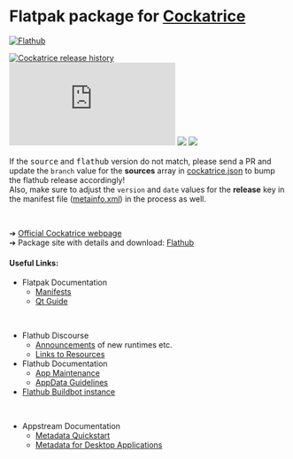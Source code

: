 # Flatpak package for [Cockatrice](https://cockatrice.github.io/)

[![Flathub](https://img.shields.io/flathub/downloads/io.github.Cockatrice.cockatrice)](https://flathub.org/api/v2/stats/io.github.Cockatrice.cockatrice)

[![Cockatrice release history](https://img.shields.io/github/release/cockatrice/cockatrice.svg?label=latest%20source%20package&colorB=4ac41d)](https://github.com/cockatrice/cockatrice/releases/latest)<br>
[![](https://img.shields.io/badge/dynamic/json.svg?label=latest%20flathub%20package&colorB=4ac41d&query=$.modules[:2].sources[:1].tag&uri=https%3A%2F%2Fraw.githubusercontent.com%2Fflathub%2Fio.github.Cockatrice.cockatrice%2Fmaster%2Fio.github.Cockatrice.cockatrice.json)](https://github.com/flathub/io.github.Cockatrice.cockatrice/blob/master/io.github.Cockatrice.cockatrice.json#L51) [![](https://img.shields.io/badge/dynamic/xml.svg?label=version%20in%20app%20manifest&url=https%3A%2F%2Fraw.githubusercontent.com%2Fflathub%2Fio.github.Cockatrice.cockatrice%2Fmaster%2Fio.github.Cockatrice.cockatrice.metainfo.xml&query=%2F%2Freleases%2Frelease%2F%40version&colorB=4ac41d)](https://github.com/flathub/io.github.Cockatrice.cockatrice/blob/master/io.github.Cockatrice.cockatrice.metainfo.xml#L8) [![](https://img.shields.io/badge/dynamic/xml.svg?label=release%20date%20in%20app%20manifest&url=https%3A%2F%2Fraw.githubusercontent.com%2Fflathub%2Fio.github.Cockatrice.cockatrice%2Fmaster%2Fio.github.Cockatrice.cockatrice.metainfo.xml&query=%2F%2Freleases%2Frelease%2F%40date&colorB=4ac41d)](https://github.com/flathub/io.github.Cockatrice.cockatrice/blob/master/io.github.Cockatrice.cockatrice.metainfo.xml#L8)<br>
<br>
If the <kbd>source</kbd> and <kbd>flathub</kbd> version do not match, please send a PR and update the `branch` value for the **sources** array in [cockatrice.json](https://github.com/flathub/io.github.Cockatrice.cockatrice/blob/master/io.github.Cockatrice.cockatrice.json#L51) to bump the flathub release accordingly!<br>
Also, make sure to adjust the `version` and `date` values for the **release** key in the manifest file ([metainfo.xml](https://github.com/flathub/io.github.Cockatrice.cockatrice/blob/master/io.github.Cockatrice.cockatrice.metainfo.xml#L8)) in the process as well.

<br>

  ➔ [Official Cockatrice webpage](https://cockatrice.github.io/)<br>
  ➔ Package site with details and download: [Flathub](https://flathub.org/apps/details/io.github.Cockatrice.cockatrice)


#### Useful Links:

 - Flatpak Documentation
   - [Manifests](https://docs.flatpak.org/en/latest/manifests.html)
   - [Qt Guide](https://docs.flatpak.org/en/latest/qt.html)
<br>

 - Flathub Discourse
   - [Announcements](https://discourse.flathub.org/c/announcements/6) of new runtimes etc.
   - [Links to Resources](https://discourse.flathub.org/t/links-to-resources/2101)
 - Flathub Documentation
   - [App Maintenance](https://docs.flathub.org/docs/for-app-authors/maintanance/)
   - [AppData Guidelines](https://docs.flathub.org/docs/for-app-authors/appdata-guidelines/)
 - [Flathub Buildbot instance](https://flathub.org/builds)
<br>

 - Appstream Documentation
   - [Metadata Quickstart](https://www.freedesktop.org/software/appstream/docs/chap-Quickstart.html) 
   - [Metadata for Desktop Applications](https://www.freedesktop.org/software/appstream/docs/sect-Metadata-Application.html)

